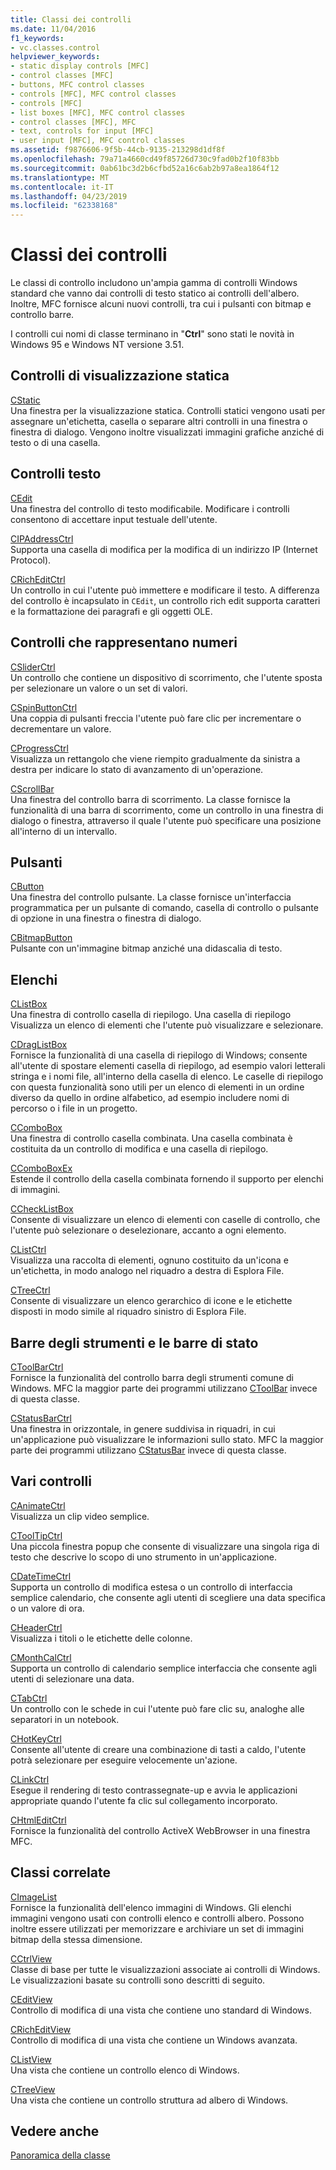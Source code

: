 ```yaml
---
title: Classi dei controlli
ms.date: 11/04/2016
f1_keywords:
- vc.classes.control
helpviewer_keywords:
- static display controls [MFC]
- control classes [MFC]
- buttons, MFC control classes
- controls [MFC], MFC control classes
- controls [MFC]
- list boxes [MFC], MFC control classes
- control classes [MFC], MFC
- text, controls for input [MFC]
- user input [MFC], MFC control classes
ms.assetid: f9876606-9f5b-44cb-9135-213298d1df8f
ms.openlocfilehash: 79a71a4660cd49f85726d730c9fad0b2f10f83bb
ms.sourcegitcommit: 0ab61bc3d2b6cfbd52a16c6ab2b97a8ea1864f12
ms.translationtype: MT
ms.contentlocale: it-IT
ms.lasthandoff: 04/23/2019
ms.locfileid: "62338168"
---
```

# <a name="control-classes"></a>Classi dei controlli

Le classi di controllo includono un'ampia gamma di controlli Windows standard che vanno dai controlli di testo statico ai controlli dell'albero. Inoltre, MFC fornisce alcuni nuovi controlli, tra cui i pulsanti con bitmap e controllo barre.

I controlli cui nomi di classe terminano in "**Ctrl**" sono stati le novità in Windows 95 e Windows NT versione 3.51.

## <a name="static-display-controls"></a>Controlli di visualizzazione statica

[CStatic](../mfc/reference/cstatic-class.md)<br/>
Una finestra per la visualizzazione statica. Controlli statici vengono usati per assegnare un'etichetta, casella o separare altri controlli in una finestra o finestra di dialogo. Vengono inoltre visualizzati immagini grafiche anziché di testo o di una casella.

## <a name="text-controls"></a>Controlli testo

[CEdit](../mfc/reference/cedit-class.md)<br/>
Una finestra del controllo di testo modificabile. Modificare i controlli consentono di accettare input testuale dell'utente.

[CIPAddressCtrl](../mfc/reference/cipaddressctrl-class.md)<br/>
Supporta una casella di modifica per la modifica di un indirizzo IP (Internet Protocol).

[CRichEditCtrl](../mfc/reference/cricheditctrl-class.md)<br/>
Un controllo in cui l'utente può immettere e modificare il testo. A differenza del controllo è incapsulato in `CEdit`, un controllo rich edit supporta caratteri e la formattazione dei paragrafi e gli oggetti OLE.

## <a name="controls-that-represent-numbers"></a>Controlli che rappresentano numeri

[CSliderCtrl](../mfc/reference/csliderctrl-class.md)<br/>
Un controllo che contiene un dispositivo di scorrimento, che l'utente sposta per selezionare un valore o un set di valori.

[CSpinButtonCtrl](../mfc/reference/cspinbuttonctrl-class.md)<br/>
Una coppia di pulsanti freccia l'utente può fare clic per incrementare o decrementare un valore.

[CProgressCtrl](../mfc/reference/cprogressctrl-class.md)<br/>
Visualizza un rettangolo che viene riempito gradualmente da sinistra a destra per indicare lo stato di avanzamento di un'operazione.

[CScrollBar](../mfc/reference/cscrollbar-class.md)<br/>
Una finestra del controllo barra di scorrimento. La classe fornisce la funzionalità di una barra di scorrimento, come un controllo in una finestra di dialogo o finestra, attraverso il quale l'utente può specificare una posizione all'interno di un intervallo.

## <a name="buttons"></a>Pulsanti

[CButton](../mfc/reference/cbutton-class.md)<br/>
Una finestra del controllo pulsante. La classe fornisce un'interfaccia programmatica per un pulsante di comando, casella di controllo o pulsante di opzione in una finestra o finestra di dialogo.

[CBitmapButton](../mfc/reference/cbitmapbutton-class.md)<br/>
Pulsante con un'immagine bitmap anziché una didascalia di testo.

## <a name="lists"></a>Elenchi

[CListBox](../mfc/reference/clistbox-class.md)<br/>
Una finestra di controllo casella di riepilogo. Una casella di riepilogo Visualizza un elenco di elementi che l'utente può visualizzare e selezionare.

[CDragListBox](../mfc/reference/cdraglistbox-class.md)<br/>
Fornisce la funzionalità di una casella di riepilogo di Windows; consente all'utente di spostare elementi casella di riepilogo, ad esempio valori letterali stringa e i nomi file, all'interno della casella di elenco. Le caselle di riepilogo con questa funzionalità sono utili per un elenco di elementi in un ordine diverso da quello in ordine alfabetico, ad esempio includere nomi di percorso o i file in un progetto.

[CComboBox](../mfc/reference/ccombobox-class.md)<br/>
Una finestra di controllo casella combinata. Una casella combinata è costituita da un controllo di modifica e una casella di riepilogo.

[CComboBoxEx](../mfc/reference/ccomboboxex-class.md)<br/>
Estende il controllo della casella combinata fornendo il supporto per elenchi di immagini.

[CCheckListBox](../mfc/reference/cchecklistbox-class.md)<br/>
Consente di visualizzare un elenco di elementi con caselle di controllo, che l'utente può selezionare o deselezionare, accanto a ogni elemento.

[CListCtrl](../mfc/reference/clistctrl-class.md)<br/>
Visualizza una raccolta di elementi, ognuno costituito da un'icona e un'etichetta, in modo analogo nel riquadro a destra di Esplora File.

[CTreeCtrl](../mfc/reference/ctreectrl-class.md)<br/>
Consente di visualizzare un elenco gerarchico di icone e le etichette disposti in modo simile al riquadro sinistro di Esplora File.

## <a name="toolbars-and-status-bars"></a>Barre degli strumenti e le barre di stato

[CToolBarCtrl](../mfc/reference/ctoolbarctrl-class.md)<br/>
Fornisce la funzionalità del controllo barra degli strumenti comune di Windows. MFC la maggior parte dei programmi utilizzano [CToolBar](../mfc/reference/ctoolbar-class.md) invece di questa classe.

[CStatusBarCtrl](../mfc/reference/cstatusbarctrl-class.md)<br/>
Una finestra in orizzontale, in genere suddivisa in riquadri, in cui un'applicazione può visualizzare le informazioni sullo stato. MFC la maggior parte dei programmi utilizzano [CStatusBar](../mfc/reference/cstatusbar-class.md) invece di questa classe.

## <a name="miscellaneous-controls"></a>Vari controlli

[CAnimateCtrl](../mfc/reference/canimatectrl-class.md)<br/>
Visualizza un clip video semplice.

[CToolTipCtrl](../mfc/reference/ctooltipctrl-class.md)<br/>
Una piccola finestra popup che consente di visualizzare una singola riga di testo che descrive lo scopo di uno strumento in un'applicazione.

[CDateTimeCtrl](../mfc/reference/cdatetimectrl-class.md)<br/>
Supporta un controllo di modifica estesa o un controllo di interfaccia semplice calendario, che consente agli utenti di scegliere una data specifica o un valore di ora.

[CHeaderCtrl](../mfc/reference/cheaderctrl-class.md)<br/>
Visualizza i titoli o le etichette delle colonne.

[CMonthCalCtrl](../mfc/reference/cmonthcalctrl-class.md)<br/>
Supporta un controllo di calendario semplice interfaccia che consente agli utenti di selezionare una data.

[CTabCtrl](../mfc/reference/ctabctrl-class.md)<br/>
Un controllo con le schede in cui l'utente può fare clic su, analoghe alle separatori in un notebook.

[CHotKeyCtrl](../mfc/reference/chotkeyctrl-class.md)<br/>
Consente all'utente di creare una combinazione di tasti a caldo, l'utente potrà selezionare per eseguire velocemente un'azione.

[CLinkCtrl](../mfc/reference/clinkctrl-class.md)<br/>
Esegue il rendering di testo contrassegnate-up e avvia le applicazioni appropriate quando l'utente fa clic sul collegamento incorporato.

[CHtmlEditCtrl](../mfc/reference/chtmleditctrl-class.md)<br/>
Fornisce la funzionalità del controllo ActiveX WebBrowser in una finestra MFC.

## <a name="related-classes"></a>Classi correlate

[CImageList](../mfc/reference/cimagelist-class.md)<br/>
Fornisce la funzionalità dell'elenco immagini di Windows. Gli elenchi immagini vengono usati con controlli elenco e controlli albero. Possono inoltre essere utilizzati per memorizzare e archiviare un set di immagini bitmap della stessa dimensione.

[CCtrlView](../mfc/reference/cctrlview-class.md)<br/>
Classe di base per tutte le visualizzazioni associate ai controlli di Windows. Le visualizzazioni basate su controlli sono descritti di seguito.

[CEditView](../mfc/reference/ceditview-class.md)<br/>
Controllo di modifica di una vista che contiene uno standard di Windows.

[CRichEditView](../mfc/reference/cricheditview-class.md)<br/>
Controllo di modifica di una vista che contiene un Windows avanzata.

[CListView](../mfc/reference/clistview-class.md)<br/>
Una vista che contiene un controllo elenco di Windows.

[CTreeView](../mfc/reference/ctreeview-class.md)<br/>
Una vista che contiene un controllo struttura ad albero di Windows.

## <a name="see-also"></a>Vedere anche

[Panoramica della classe](../mfc/class-library-overview.md)
